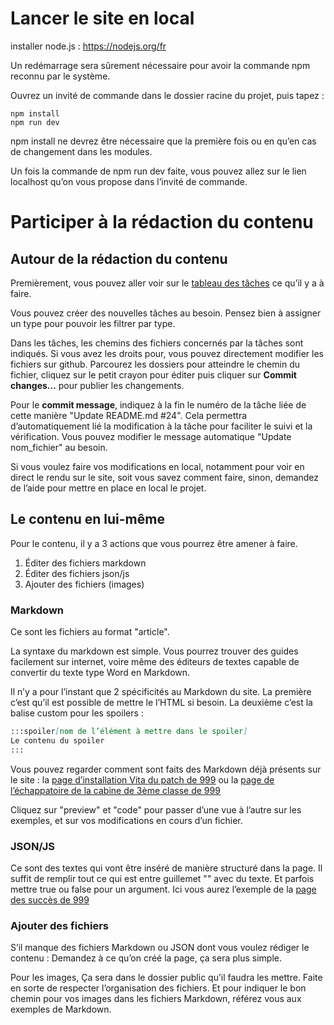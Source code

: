 # Lancer le site en local

installer node.js : https://nodejs.org/fr

Un redémarrage sera sûrement nécessaire pour avoir la commande npm reconnu par le système.

Ouvrez un invité de commande dans le dossier racine du projet, puis tapez :

    npm install
    npm run dev

npm install ne devrez être nécessaire que la première fois ou en qu’en cas de changement dans les modules.

Un fois la commande de npm run dev faite, vous pouvez allez sur le lien localhost qu’on vous propose dans l’invité de commande.

# Participer à la rédaction du contenu

## Autour de la rédaction du contenu

Premièrement, vous pouvez aller voir sur le [tableau des tâches](https://github.com/orgs/DreamTrad/projects/3) ce qu’il y a à faire.

Vous pouvez créer des nouvelles tâches au besoin. Pensez bien à assigner un type pour pouvoir les filtrer par type.

Dans les tâches, les chemins des fichiers concernés par la tâches sont indiqués. Si vous avez les droits pour, vous pouvez directement modifier les fichiers sur github. Parcourez les dossiers pour atteindre le chemin du fichier, cliquez sur le petit crayon pour éditer puis cliquer sur **Commit changes…** pour publier les changements.

Pour le **commit message**, indiquez à la fin le numéro de la tâche liée de cette manière "Update README.md #24". Cela permettra d’automatiquement lié la modification à la tâche pour faciliter le suivi et la vérification. Vous pouvez modifier le message automatique "Update nom_fichier" au besoin.

Si vous voulez faire vos modifications en local, notamment pour voir en direct le rendu sur le site, soit vous savez comment faire, sinon, demandez de l’aide pour mettre en place en local le projet.

## Le contenu en lui-même

Pour le contenu, il y a 3 actions que vous pourrez être amener à faire.
1. Éditer des fichiers markdown
2. Éditer des fichiers json/js
3. Ajouter des fichiers (images)

### Markdown

Ce sont les fichiers au format "article".

La syntaxe du markdown est simple. Vous pourrez trouver des guides facilement sur internet, voire même des éditeurs de textes capable de convertir du texte type Word en Markdown.

Il n’y a pour l’instant que 2 spécificités au Markdown du site. La première c’est qu’il est possible de mettre le l’HTML si besoin. La deuxième c’est la balise custom pour les spoilers :

```markdown
:::spoiler[nom de l’élément à mettre dans le spoiler]
Le contenu du spoiler
:::
```

Vous pouvez regarder comment sont faits des Markdown déjà présents sur le site : la [page d’installation Vita du patch de 999](https://github.com/DreamTrad/dreamtrad-web/blob/contenu/src/data/jeu/999/jeufr/installation/psvita.md) ou la [page de l’échappatoire de la cabine de 3ème classe de 999](https://github.com/DreamTrad/dreamtrad-web/blob/contenu/src/data/jeu/999/guide/echappatoires/cabine_de_3eme_classe.md)

Cliquez sur "preview" et "code" pour passer d’une vue à l’autre sur les exemples, et sur vos modifications en cours d’un fichier.

### JSON/JS

Ce sont des textes qui vont être inséré de manière structuré dans la page.
Il suffit de remplir tout ce qui est entre guillemet "" avec du texte. Et parfois mettre true ou false pour un argument.
Ici vous aurez l’exemple de la [page des succès de 999](https://github.com/DreamTrad/dreamtrad-web/blob/contenu/src/data/jeu/999/guide/achievements.js)

### Ajouter des fichiers

S’il manque des fichiers Markdown ou JSON dont vous voulez rédiger le contenu : Demandez à ce qu’on créé la page, ça sera plus simple.

Pour les images, Ça sera dans le dossier public qu’il faudra les mettre. Faite en sorte de respecter l’organisation des fichiers. Et pour indiquer le bon chemin pour vos images dans les fichiers Markdown, référez vous aux exemples de Markdown.


